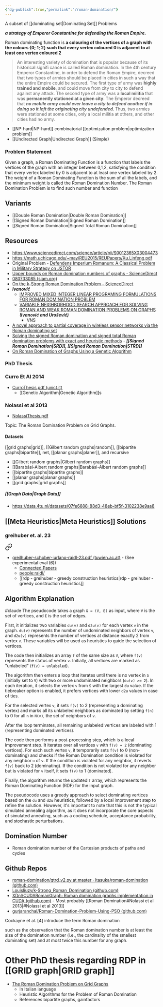 ```yaml
---
{"dg-publish":true,"permalink":"/roman-domination/"}
---
```


	
A subset of [[dominating set\|Dominating Set]] Problems

***a strategy of Emperor Constantine for defending the Roman Empire.***

Roman dominating function is **a colouring of the vertices of a graph with the colours {0; 1; 2} such that every vertex coloured 0 is adjacent to at least one vertex coloured 2**

>    An interesting variety of domination that is popular because of its historical signifi cance is called Roman domination. In the 4th century Emperor Constantine, in order to defend the Roman Empire, decreed that two types of armies should be placed in cities in such a way that the entire Empire could be secured. The first type of army was **highly trained and mobile**, and could move from city to city to defend against any attack. The second type of army was a **local militia** that was **permanently stationed at a given city**. The Emperor decreed that ***no mobile army could ever leave a city to defend another if in doing so it left the originating city undefended***. Thus, two armies were stationed at some cities, only a local militia at others, and other cities had no army.

- [[NP-hard\|NP-hard]] combinatorial [[optimization problem\|optimization problem]]
- [[Undirected Graph\|Undirected Graph]] (Simple)

### Problem Statement

Given a graph, a Roman Dominating Function is a function that labels the vertices of the graph with an integer between 0,1,2, satisfying the condition that every vertex labeled by 0 is adjacent to at least one vertex labeled by 2. The weight of a Roman Dominating Function is the sum of all the labels, and the minimum weight is called the Roman Domination Number. The Roman Domination Problem is to find such number and function

## Variants

- [[Double Roman Domination\|Double Roman Domination]]
- [[Signed Roman Domination\|Signed Roman Domination]]
- [[Signed Roman Domination\|Signed Total Roman Domination]]

## Resources

- https://www.sciencedirect.com/science/article/pii/S0012365X03004473
- https://math.uchicago.edu/~may/REU2015/REUPapers/Xu,Linfeng.pdf
- Original Problem - [Defendens Imperium Romanum: A Classical Problem in Military Strategy on JSTOR](https://www.jstor.org/stable/2589113)
- [Upper bounds on Roman domination numbers of graphs - ScienceDirect](https://www.sciencedirect.com/science/article/pii/S0012365X11005899)
- [080733085 (siam.org)](https://epubs.siam.org/doi/pdf/10.1137/080733085)
- [On the k-Strong Roman Domination Problem - ScienceDirect](https://www.sciencedirect.com/science/article/abs/pii/S0166218X20302675)
- ***Ivanović***
	- [IMPROVED MIXED INTEGER LINEAR PROGRAMING FORMULATIONS FOR ROMAN DOMINATION PROBLEM](http://elib.mi.sanu.ac.rs/files/journals/publ/119/publn119p51-58.pdf)
	- [VARIABLE NEIGHBORHOOD SEARCH APPROACH FOR SOLVING ROMAN AND WEAK ROMAN DOMINATION PROBLEMS ON GRAPHS](https://www.researchgate.net/profile/Marija-Ivanovic-6/publication/332739420_Variable_Neighborhood_Search_Approach_for_Solving_Roman_and_Weak_Roman_Domination_Problems_on_Graphs/links/5cc765494585156cd7bbaed6/Variable-Neighborhood-Search-Approach-for-Solving-Roman-and-Weak-Roman-Domination-Problems-on-Graphs.pdf) ***(Ivanović and Urošević)***
		- VNS
- [A novel approach to partial coverage in wireless sensor networks via the Roman dominating set](https://ietresearch.onlinelibrary.wiley.com/doi/full/10.1049/ntw2.12034)
- [Solving the signed Roman domination and signed total Roman domination problems with exact and heuristic methods](https://arxiv.org/pdf/2201.00394) - ***[[Signed Roman Domination\|SRD]], [[Signed Roman Domination\|STRD]]***
- [On Roman Domination of Graphs Using a Genetic Algorithm](https://link.springer.com/chapter/10.1007/978-981-15-6876-3_11)

### PhD Thesis

### Curro Et Al 2014
- [CurroThesis.pdf (unict.it)](https://www.iris.unict.it/retrieve/67e47719-c53c-4d47-9f82-a0808aeffd8f/CurroThesis.pdf)
	- [[Genetic Algorithm\|Genetic Algorithm]]s

### Nolassi et al 2013

- [NolassiThesis.pdf](http://archivia.unict.it/bitstream/10761/1560/1/NLSSVT80M16C351B-NolassiThesis.pdf)

 Topic: The Roman Domination Problem on Grid Graphs.

#### Datasets

[[grid graphs\|grid]], [[Gilbert random graphs\|random]], [[bipartite graphs\|bipartite]], net, [[planar graphs\|planer]], and recursive

 -  [[Gilbert random graphs\|Gilbert random graphs]]
 -  [[Barabási-Albert random graphs\|Barabási-Albert random graphs]]
 -  [[bipartite graphs\|bipartite graphs]]
 -  [[planar graphs\|planar graphs]]
 -  [[grid graphs\|grid graphs]]

##### [[Graph Data\|Graph Data]]

- https://data.4tu.nl/datasets/07fe6888-88d3-48eb-bf5f-3102238e9aa8

## [[Meta Heuristics\|Meta Heuristics]] Solutions

### greihuber et. al. 23
 
<div class="transclusion internal-embed is-loaded"><a class="markdown-embed-link" href="/rdp-greihuber-et-al-23/" aria-label="Open link"><svg xmlns="http://www.w3.org/2000/svg" width="24" height="24" viewBox="0 0 24 24" fill="none" stroke="currentColor" stroke-width="2" stroke-linecap="round" stroke-linejoin="round" class="svg-icon lucide-link"><path d="M10 13a5 5 0 0 0 7.54.54l3-3a5 5 0 0 0-7.07-7.07l-1.72 1.71"></path><path d="M14 11a5 5 0 0 0-7.54-.54l-3 3a5 5 0 0 0 7.07 7.07l1.71-1.71"></path></svg></a><div class="markdown-embed">





- [greilhuber-schober-iurlano-raidl-23.pdf (tuwien.ac.at)](https://www.ac.tuwien.ac.at/files/pub/greilhuber-schober-iurlano-raidl-23.pdf) -  (See experimental eval (6))
	- [Connected Papers](https://www.connectedpapers.com/main/9884d5726f0364545db85944fada435995fc798d/A-Simulated-Annealing-Based-Approach-for-the-Roman-Domination-Problem/graph)
	- [people:raidl/](https://www.ac.tuwien.ac.at/people/raidl/)
	- [[rdp - greihuber - greedy construction heuristics\|rdp - greihuber - greedy construction heuristics]]



## Algorithm Explanation
#claude 
The pseudocode takes a graph `G = (V, E)` as input, where `V` is the set of vertices, and `E` is the set of edges.

First, it initializes two variables `du(v)` and `d2u(v)` for each vertex `v` in the graph. `du(v)` represents the number of undominated neighbors of vertex `v`, and `d2u(v)` represents the number of vertices at distance exactly 2 from vertex `v`. These variables will be used as heuristics to guide the selection of vertices.

The code then initializes an array `f` of the same size as `V`, where `f(v)` represents the status of vertex `v`. Initially, all vertices are marked as "unlabeled" (`f(v) = unlabeled`).

The algorithm then enters a loop that iterates until there is no vertex in `S` (initially set to `V`) with two or more undominated neighbors (`du(v) >= 2`). In each iteration, it selects the vertex `v` from `S` with the largest `du` value. If the tiebreaker option is enabled, it prefers vertices with lower `d2u` values in case of ties.

For the selected vertex `v`, it sets `f(v)` to 2 (representing a dominating vertex) and marks all its unlabeled neighbors as dominated by setting `f(n)` to 0 for all `n` in `N(v)`, the set of neighbors of `v`.

After the loop terminates, all remaining unlabeled vertices are labeled with 1 (representing dominated vertices).

The code then performs a post-processing step, which is a local improvement step. It iterates over all vertices `v` with `f(v) = 2` (dominating vertices). For each such vertex `v`, it temporarily sets `f(v)` to 0 (non-dominating) and checks if the Roman Domination condition is violated for any neighbor `u` of `v`. If the condition is violated for any neighbor, it reverts `f(v)` back to 2 (dominating). If the condition is not violated for any neighbor but is violated for `v` itself, it sets `f(v)` to 1 (dominated).

Finally, the algorithm returns the updated `f` array, which represents the Roman Dominating Function (RDF) for the input graph.

The pseudocode uses a greedy approach to select dominating vertices based on the `du` and `d2u` heuristics, followed by a local improvement step to refine the solution. However, it's important to note that this is not the typical simulated annealing algorithm, as it does not incorporate the core aspects of simulated annealing, such as a cooling schedule, acceptance probability, and stochastic perturbations.


</div></div>



## Domination Number

- Roman domination number of the Cartesian products of paths and cycles

## Github Repos

- [roman-domination/qtrd_v2.py at master · Itasuka/roman-domination (github.com)](https://github.com/Itasuka/roman-domination/blob/master/qtrd_v2.py)
- [Louisliuzy/k-Strong_Roman_Domination (github.com)](https://github.com/Louisliuzy/k-Strong_Roman_Domination)
- [XDnl/CUDARomanGraph: Roman domination graphs implementation in CUDA (github.com)](https://github.com/XDnl/CUDARomanGraph) - Most probably [[Roman Domination#Nolassi et al 2013\|#Nolassi et al 2013]]
- [gurjaranchal/Roman-Domination-Problem-Using-PSO (github.com)](https://github.com/gurjaranchal/Roman-Domination-Problem-Using-PSO)

Cockayne et al. [4] introduce the term Roman domination

such as the observation that the Roman domination number is at least the size of the domination number (i.e., the cardinality of the smallest dominating set) and at most twice this number for any graph.



# Other PhD thesis regarding RDP in [[GRID graph\|GRID graph]]

- [The Roman Domination Problem on Grid Graphs](http://archivia.unict.it/bitstream/10761/1560/1/NLSSVT80M16C351B-NolassiThesis.pdf)
	- In Italian language
	- Heuristic Algorithms for the Problem of Roman Domination
	- References bipartite graphs, gainfactors
